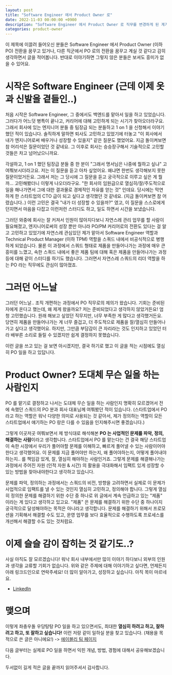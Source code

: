 ```yaml
---
layout: post
title: "Software Engineer 에서 Product Owner 로"
date: 2022-11-03 00:00:00 +0900
description: "Software Engineer 에서 Product Owner 로 직무를 변경하게 된 계기와 경험, 후기에 대한 것이 궁금하시다면 보셔도 좋습니다"
categories: product-owner
---
```


이 제목에 이끌려 들어오신 분들은 Software Engineer 에서 Product Owner (이하 PO) 전환을 꿈꾸고 있거나, 다른 직군에서 PO 로의 전환을 꿈꾸고 계실 것 같다고 감히 생각하면서 글을 적어봅니다. 반대로 이야기하면 그렇지 않은 분들은 보셔도 흥미가 없을 수 있어요.

# 시작은 Software Engineer (근데 이제 옷과 신발을 곁들인..)

처음 시작은 Software Engineer, 그 중에서도 백엔드를 맡아서 일을 하고 있었습니다. 그러다가 어느덧 병특이 끝나고, 커리어에 대해 고민하게 되는 시기가 찾아오더라구요. 그래서 회사에 있는 엔지니어 분들 중 팀장급 되는 분들하고 1 on 1 을 신청해서 이야기했던 적이 있습니다. 솔직하게 말하면 퇴사도 고민하고 있었기에 터놓고 "이 회사에서 내가 엔지니어로써 배우거나 성장할 수 있을지" 같은 질문도 했었어요. 지금 돌이켜보면 참 어리석은 질문이었던 것 같네요. 그 이후로 회사는 승승장구해서 기술적으로 고민할 것들은 차고 넘어났으니까요. 

각설하고, 1 on 1 했던 팀장급 분들 중 한 분이 "그래서 명서님은 나중에 뭘하고 싶냐" 고 여쭤보시더라고요. 저는 이 질문을 듣고 아차 싶었어요. 왜냐면 한번도 생각해보지 못한 질문이었거든요. 그래서 저는 그 당시에 그 질문을 듣고 궁극적으로 이루고 싶은 게 뭘까... 고민해봤더니 이렇게 나오더라구요. "한 회사의 임원급으로 열심히/잘/주도적으로 일을 해나가면서 그에 대한 결과물로 경제적인 자유를 얻는 것" 인데요. 당시에는 막연하게 한 스타트업의 CTO 급이 되고 싶다고 생각했던 것 같네요. (지금 돌이켜보면 참 어렸습니다..) 이런 고민은 결국 "내가 더 성장할 수 있을까?" 였고, 이 질문을 스스로에게 던지면서 마음을 다잡고 이런저런 스터디도 하고, 일도 하면서 시간을 보냈습니다.

그러던 와중에 회사는 잘 커져서 인원이 많아지다보니 자연스레 관리 업무를 할 사람이 필요해졌고, 엔지니어로써의 성장 뿐만 아니라 PO/PM 커리어로의 전환도 있다는 걸 알고 고민하고 있었기에 자연스레 관심있던 제가 맡아서 Software Engineer 역할과 Technical Product Manager (이하 TPM) 역할을 스쿼드 내에서 비공식적으로 병행하게 되었습니다. 물론 이 과정에서 스쿼드 형태로 제품을 만들어나가는 과정에 매우 큰 흥미를 느꼈고, 속한 스쿼드 내에서 좋은 제품 팀에 대해 혹은 제품을 만들어나가는 과정 등에 대해 같이 스터디를 하기도 했습니다. 그러면서 자연스레 스쿼드의 리더 역할을 하는 PO 라는 직무에도 관심이 많아졌죠. 

# 그러던 어느날

그러던 어느날.. 조직 개편하는 과정에서 PO 직무로의 제의가 왔습니다. 기회는 준비된 자에게 온다고 했는데, 왜 제게 왔을까요? 저는 준비되었다고 생각하지 않았거든요! 엄청 고민했습니다. 원래 해보고 싶었던 직무지만, 너무 부족한 게 많다고 생각했거든요. 당연히 제품을 만들어나가는 게 너무 즐겁고, 더 주도적으로 제품을 잘/열심히 만들어나가고 싶다고 생각했어요. 하지만, 그만큼 부담감이 큰 자리라는 것도 인지하고 있었던 터라 배부른 소리로 들릴 수 있겠지만 쉽게 결정하지 못했습니다.

이런 글을 쓰고 있는 걸 보면 아시겠지만, 결국 하기로 했고 이 글을 적는 시점에도 열심히 PO 일을 하고 있답니다.

# Product Owner? 도대체 무슨 일을 하는 사람인지

PO 를 맡기로 결정하고 나서는 도대체 무슨 일을 하는 사람인지 명확히 모르겠어서 전에 속했던 스쿼드의 PO 분과 회사 대표님께 여쭤봤던 적이 있습니다. (스타트업에서 PO 라고 하는 역할은 워낙 다양한 의미로 사용되는 것 같아서, 제가 정의하는 역할이 모든 스타트업에서 얘기하는 PO 랑은 다를 수 있음을 인지해주시면 좋겠습니다.)

그렇게 이곳저곳 여쭤보면서 제 방식대로 해석해본 **PO 는 사업적인 문제를 파악, 정의, 해결하는 사람**이라고 생각합니다. 스타트업에서 PO 를 맡는다는 건 결국 해당 스타트업이 속한 시장에서 우리가 풀어야할 문제를 이해하고, 빠르게 풀어낼 수 있는 사람이어야 한다고 생각했어요. 이 문제를 지금 풀어야만 하는지, 왜 풀어야하는지, 어떻게 풀어내야 하는지.. 를 책임감 있게, 잘, 열심히 해야하는 사람인거죠. 그렇게 문제를 해결해나가는 과정에서 주어진 자원 (인적 자원 & 시간) 의 활용을 극대화해서 임팩트 있게 성장할 수 있는 방법을 찾아내야한다고 생각하고 있습니다.

문제를 파악, 정의하는 과정에서는 스쿼드의 비전, 방향을 고려하면서 실제로 이 문제가 사업적으로 임팩트를 낼 수 있는 것인지 열심히 고민하고, 정의해야 합니다. 그렇게 열심히 정의한 문제를 해결하기 위한 수단 중 하나로 위 글에서 계속 언급하고 있는 "제품" 이라는 게 있다고 생각하고 있고요. "제품" 은 문제를 해결하기 위한 수단 중 하나이지 궁극적으로 달성해야하는 목적은 아니라고 생각합니다. 문제를 해결하기 위해서 프로모션을 기획해서 해결할 수도 있고, 운영 업무를 보다 효율적으로 수행하도록 프로세스를 개선해서 해결할 수도 있는 것처럼요.

# 이제 슬슬 감이 잡히는 것 같기도..?

사실 아직도 잘 모르겠습니다! 워낙 회사 내부에서만 많이 이야기 하다보니 외부의 인원과 생각을 교류할 기회가 없습니다. 위와 같은 주제에 대해 이야기하고 싶다면, 언제든지 아래 링크드인으로 연락주세요! 더 많이 알아가고, 성장하고 싶습니다. 아직 목이 마르네요.

- [LinkedIn](https://www.linkedin.com/in/myungseokang/)

# 맺으며

이렇게 좌충우돌 우당탕탕 PO 일을 하고 있으면서도, 최대한 **열심히 하려고 하고, 잘하려고 하고, 또 잘하고 싶습니다!** 이런 저랑 같이 일하실 분을 찾고 있습니다. (채용을 목적으로 쓴 글은 아니에요!) -> [에이블리 팀 페이지](https://ably.team)

다음 글부터는 실제로 PO 일을 하면서 익힌 개념, 방법, 경험에 대해서 공유해보겠습니다. 

두서없이 길게 적은 글을 끝까지 읽어주셔서 감사합니다.
